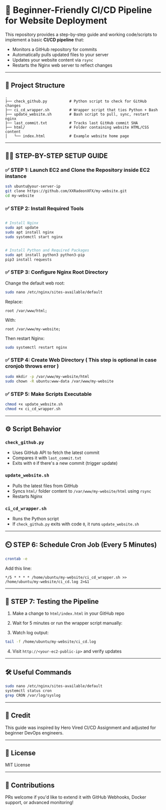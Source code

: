 # 🚀 Beginner-Friendly CI/CD Pipeline for Website Deployment

This repository provides a step-by-step guide and working code/scripts to implement a basic **CI/CD pipeline** that:

* Monitors a GitHub repository for commits
* Automatically pulls updated files to your server
* Updates your website content via `rsync`
* Restarts the Nginx web server to reflect changes

---

## 📁 Project Structure

```
.
├── check_github.py          # Python script to check for GitHub changes
├── ci_cd_wrapper.sh         # Wrapper script that ties Python + Bash
├── update_website.sh        # Bash script to pull, sync, restart nginx
├── last_commit.txt          # Tracks last GitHub commit SHA
├── html/                    # Folder containing website HTML/CSS content
│   └── index.html           # Example website home page
```

---

## 🧑‍💻 STEP-BY-STEP SETUP GUIDE

### ✅ STEP 1: Launch EC2 and Clone the Repository inside EC2 instance 

```bash
ssh ubuntu@your-server-ip
git clone https://github.com/XXRadeonXFX/my-website.git
cd my-website
```

### ✅ STEP 2: Install Required Tools

```bash

# Install Nginx
sudo apt update
sudo apt install nginx
sudo systemctl start nginx


# Install Python and Required Packages
sudo apt install python3 python3-pip
pip3 install requests
```

### ✅ STEP 3: Configure Nginx Root Directory

Change the default web root:

```bash
sudo nano /etc/nginx/sites-available/default
```

Replace:

```nginx
root /var/www/html;
```

With:

```nginx
root /var/www/my-website;
```

Then restart Nginx:

```bash
sudo systemctl restart nginx
```

### ✅ STEP 4: Create Web Directory ( This step is optional in case cronjob throws error )

```bash
sudo mkdir -p /var/www/my-website/html
sudo chown -R ubuntu:www-data /var/www/my-website
```

### ✅ STEP 5: Make Scripts Executable

```bash
chmod +x update_website.sh
chmod +x ci_cd_wrapper.sh
```

---

## ⚙️ Script Behavior

### `check_github.py`

* Uses GitHub API to fetch the latest commit
* Compares it with `last_commit.txt`
* Exits with `0` if there's a new commit (trigger update)

### `update_website.sh`

* Pulls the latest files from GitHub
* Syncs `html/` folder content to `/var/www/my-website/html` using `rsync`
* Restarts Nginx

### `ci_cd_wrapper.sh`

* Runs the Python script
* If `check_github.py` exits with code `0`, it runs `update_website.sh`

---

## ⏲️ STEP 6: Schedule Cron Job (Every 5 Minutes)

```bash
crontab -e
```

Add this line:

```cron
*/5 * * * * /home/ubuntu/my-website/ci_cd_wrapper.sh >> /home/ubuntu/my-website/ci_cd.log 2>&1
```

---

## 🧪 STEP 7: Testing the Pipeline

1. Make a change to `html/index.html` in your GitHub repo
2. Wait for 5 minutes or run the wrapper script manually:

3. Watch log output:

```bash
tail -f /home/ubuntu/my-website/ci_cd.log
```

4. Visit `http://<your-ec2-public-ip>` and verify updates

---

## 🛠️ Useful Commands

```bash
sudo nano /etc/nginx/sites-available/default
systemctl status cron
grep CRON /var/log/syslog
```

---

## 🙌 Credit

This guide was inspired by Hero Vired CI/CD Assignment and adjusted for beginner DevOps engineers.

---

## 📎 License

MIT License

---

## 🤝 Contributions

PRs welcome if you'd like to extend it with GitHub Webhooks, Docker support, or advanced monitoring!
